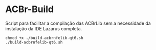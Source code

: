 # ACBr-Build

Script para facilitar a compilação das ACBrLib sem a necessidade da instalação da IDE Lazarus completa. 
```
chmod +x ./build-acbrnfelib-qt6.sh
./build-acbrnfelib-qt6.sh
```

